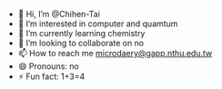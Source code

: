 - 👋 Hi, I’m @Chihen-Tai
- 👀 I’m interested in computer and quamtum
- 🌱 I’m currently learning chemistry
- 💞️ I’m looking to collaborate on no
- 📫 How to reach me microdaery@gapp.nthu.edu.tw
- 😄 Pronouns: no
- ⚡ Fun fact: 1+3=4

<!---
Chihen-Tai/Chihen-Tai is a ✨ special ✨ repository because its `README.md` (this file) appears on your GitHub profile.
You can click the Preview link to take a look at your changes.
--->
